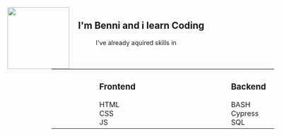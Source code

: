 <div style="float:left;">
<img src="https://media4.giphy.com/media/xTiIzJSKB4l7xTouE8/giphy.gif" width="140px" />
</div>
<h2 style="margin-left:160px;">I'm Benni and i learn Coding </h2>

<div style="margin-left:200px"> I've already aquired skills in</div>
<table style="margin-left:100px;">
<tr>
<td>
<div style ="padding-left:100px; margin-right:100px;">
<h3> Frontend </h3>
HTML <br>
CSS <br>
JS <br>
</div>
</td>
<td>
<div style="margin-left:100px; margin-right:100px;">
<h3> Backend </h3>
BASH <br>
Cypress<br>
SQL <br>

</div>
</td>
</div>

